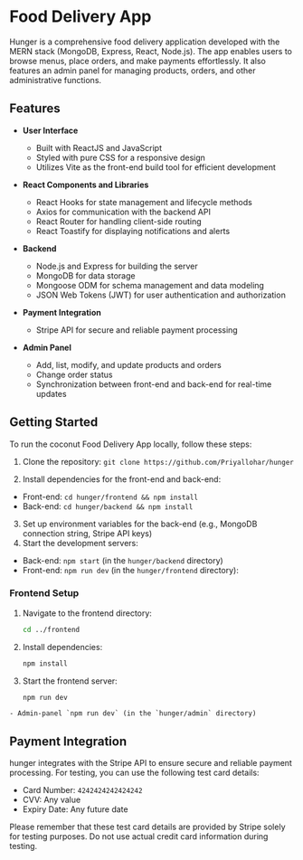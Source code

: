 # Food Delivery App

Hunger is a comprehensive food delivery application developed with the MERN stack (MongoDB, Express, React, Node.js). The app enables users to browse menus, place orders, and make payments effortlessly. It also features an admin panel for managing products, orders, and other administrative functions.

## Features

- **User Interface**

  - Built with ReactJS and JavaScript
  - Styled with pure CSS for a responsive design
  - Utilizes Vite as the front-end build tool for efficient development

- **React Components and Libraries**

  - React Hooks for state management and lifecycle methods
  - Axios for communication with the backend API
  - React Router for handling client-side routing
  - React Toastify for displaying notifications and alerts

- **Backend**

  - Node.js and Express for building the server
  - MongoDB for data storage
  - Mongoose ODM for schema management and data modeling
  - JSON Web Tokens (JWT) for user authentication and authorization

- **Payment Integration**

  - Stripe API for secure and reliable payment processing

- **Admin Panel**
  - Add, list, modify, and update products and orders
  - Change order status
  - Synchronization between front-end and back-end for real-time updates

## Getting Started

To run the coconut Food Delivery App locally, follow these steps:

1. Clone the repository: `git clone https://github.com/Priyallohar/hunger`

2. Install dependencies for the front-end and back-end:

- Front-end: `cd hunger/frontend && npm install`
- Back-end: `cd hunger/backend && npm install`

3. Set up environment variables for the back-end (e.g., MongoDB connection string, Stripe API keys)
4. Start the development servers:

- Back-end: `npm start` (in the `hunger/backend` directory)
- Front-end: `npm run dev` (in the `hunger/frontend` directory):

### Frontend Setup

1. Navigate to the frontend directory:
   ```sh
   cd ../frontend
   ```
2. Install dependencies:
   ```sh
   npm install
   ```
4. Start the frontend server:
   ```sh
   npm run dev
   ```

```
- Admin-panel `npm run dev` (in the `hunger/admin` directory)
```

## Payment Integration

hunger integrates with the Stripe API to ensure secure and reliable payment processing. For testing, you can use the following test card details:

- Card Number: `4242424242424242`
- CVV: Any value
- Expiry Date: Any future date

Please remember that these test card details are provided by Stripe solely for testing purposes. Do not use actual credit card information during testing.